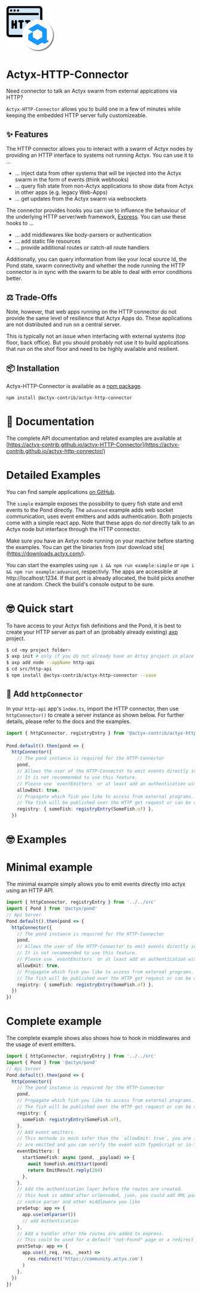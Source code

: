<img width="130px" src="https://raw.githubusercontent.com/actyx-contrib/actyx-HTTP-Connector/master/icon.png?token=AATHWQIC5RWS62GY3OINH3C645MHQ">

# Actyx-HTTP-Connector

Need connector to talk an Actyx swarm from external applcations via HTTP?

`Actyx-HTTP-Connector` allows you to build one in a few of minutes while keeping the embedded HTTP server fully customizeable.

## ✨ Features

The HTTP connector allows you to interact with a swarm of Actyx nodes by providing an HTTP interface to systems not running Actyx.
You can use it to ...

* ... inject data from other systems that will be injected into the Actyx swarm in the form of events (think webhooks)
* ... query fish state from non-Actyx applications to show data from Actyx in other apps (e.g. legacy Web-Apps)
* ... get updates from the Actyx swarm via websockets

The connector provides hooks you can use to influence the behaviour of the underlying HTTP server/web framework, [Express](https://expressjs.com/). You can use these hooks to ...

* ... add middlewares like body-parsers or authentication
* ... add static file resources
* ... provide additional routes or catch-all route handlers

Additionally, you can query information from like your local source Id, the Pond state, swarm connectivity and whether the node running the HTTP connector is in sync with the swarm to be able to deal with error conditions better.

## ⚖️ Trade-Offs

Note, however, that web apps running on the HTTP connector do not provide the same level of resilience that Actyx Apps do. These applications are not distributed and run on a central server.

This is typically not an issue when interfacing with external systems (top floor, back office). But you should probably not use it to build applications that run on the shof floor and need to be highly available and resilient.
## 📦 Installation

Actyx-HTTP-Connector is available as a [npm package](https://www.npmjs.com/package/@actyx-contrib/actyx-http-connector).

```shell
npm install @actyx-contrib/actyx-http-connector
```

# 📖 Documentation

The complete API documentation and related examples are available at [https://actyx-contrib.github.io/actyx-HTTP-Connector](https://actyx-contrib.github.io/actyx-http-connector/)

# Detailed Examples

You can find sample applications [on GitHub](https://github.com/actyx-contrib/actyx-http-connector/tree/master/example).

The `simple` example exposes the possibility to query fish state and emit events to the Pond directly. The `advanced` example adds web socket communication, uses event emitters and adds authentication. Both projects come with a simple react app. Note that these apps do _not_ directly talk to an Actyx node but interface through the HTTP connector.

Make sure you have an Axtyx node running on your machine before starting the examples. You can get the binaries from (our download site](https://downloads.actyx.com/).

You can start the examples using `npm i && npm run example:simple` or `npm i && npm run example:advanced`, respectivly. The apps are accessible at http://localhost:1234. If that port is already allocated, the build picks another one at random. Check the build's console output to be sure.

# 🤓 Quick start

To have access to your Actyx fish definitions and the Pond, it is best to create your HTTP server as part of an (probably already existing) [axp](https://github.com/actyx-contrib/actyx-project-cli) project.


```sh
$ cd <my project folder>
$ axp init # only if you do not already have an Actxy project in place
$ axp add node --appName http-api 
$ cd src/http-api
$ npm install @actyx-contrib/actyx-http-connector --save
```

## 🔌  Add `httpConnector`

In your `http-api` app's `index.ts`, import the HTTP connector, then use `httpConnector()` to create a server instance as shown below.
For further details, please refer to the docs and the examples.

```ts
import { httpConnector, registryEntry } from '@actyx-contrib/actyx-http-connector'

Pond.default().then(pond => {
  httpConnector({
    // The pond instance is required for the HTTP-Connector
    pond,
    // Allows the user of the HTTP-Connector to emit events directly into actyx.
    // It is not recommended to use this feature.
    // Please use `eventEmitters` or at least add an authentication with `preSetup`
    allowEmit: true,
    // Propagate which fish you like to access from external programs.
    // The fish will be published over the HTTP get request or can be observed with the websocket
    registry: { someFish: registryEntry(SomeFish.of) },
  })
```
# 🤓 Examples

# Minimal example

The minimal example simply allows you to emit events directly into actyx using an HTTP API.

```ts
import { httpConnector, registryEntry } from '../../src'
import { Pond } from '@actyx/pond'
// Api Server
Pond.default().then(pond => {
  httpConnector({
    // The pond instance is required for the HTTP-Connector
    pond,
    // Allows the user of the HTTP-Connector to emit events directly into actyx.
    // It is not recommended to use this feature.
    // Please use `eventEmitters` or at least add an authentication with `preSetup`
    allowEmit: true,
    // Propagate which fish you like to access from external programs.
    // The fish will be published over the HTTP get request or can be observed with the websocket
    registry: { someFish: registryEntry(SomeFish.of) },
  })
})
```

# Complete example

The complete example shows also shows how to hook in middlewares and the usage of event emitters.

```typescript
import { httpConnector, registryEntry } from '../../src'
import { Pond } from '@actyx/pond'
// Api Server
Pond.default().then(pond => {
  httpConnector({
    // The pond instance is required for the HTTP-Connector
    pond,
    // Propagate which fish you like to access from external programs.
    // The fish will be published over the HTTP get request or can be observed with the websocket
    registry: {
      someFish: registryEntry(SomeFish.of),
    },
    // Add event emitters.
    // This methode is much safer than the `allowEmit: true`, you are in control which event
    // are emitted and you can verify the event with TypeScript or io-TS
    eventEmitters: {
      startSomeFish: async (pond, _payload) => {
        await SomeFish.emitStart(pond)
        return EmitResult.reply(204)
      },
    },
    // Add the authentication layer before the routes are created.
    // this hook is added after urlencoded, json, you could add XML parser,
    // cookie parser and other middleware you like
    preSetup: app => {
      app.use(xmlparser())
      // add Authentication
    },
    // Add a handler after the routes are added to express.
    // This could be used for a default "not-Found" page or a redirect to your documentation
    postSetup: app => {
      app.use((_req, res, _next) =>
        res.redirect('https://community.actyx.com')
      )
    },
  })
})
```
